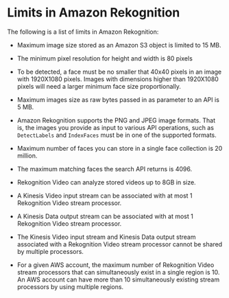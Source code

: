 # Limits in Amazon Rekognition<a name="limits"></a>

The following is a list of limits in Amazon Rekognition:

+ Maximum image size stored as an Amazon S3 object is limited to 15 MB\. 

+ The minimum pixel resolution for height and width is 80 pixels

+ To be detected, a face must be no smaller that 40x40 pixels in an image with 1920X1080 pixels\. Images with dimensions higher than 1920X1080 pixels will need a larger minimum face size proportionally\. 

+ Maximum images size as raw bytes passed in as parameter to an API is 5 MB\.

+ Amazon Rekognition supports the PNG and JPEG image formats\. That is, the images you provide as input to various API operations, such as `DetectLabels` and `IndexFaces` must be in one of the supported formats\.

+ Maximum number of faces you can store in a single face collection is 20 million\.

+ The maximum matching faces the search API returns is 4096\.

+ Rekognition Video can analyze stored videos up to 8GB in size\.

+ A Kinesis Video input stream can be associated with at most 1 Rekognition Video stream processor\.

+ A Kinesis Data output stream can be associated with at most 1 Rekognition Video stream processor\. 

+ The Kinesis Video input stream and Kinesis Data output stream associated with a Rekognition Video stream processor cannot be shared by multiple processors\.

+ For a given AWS account, the maximum number of Rekognition Video stream processors that can simultaneously exist in a single region is 10\. An AWS account can have more than 10 simultaneously existing stream processors by using multiple regions\. 